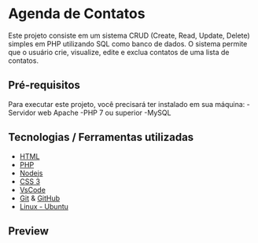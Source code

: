 # Agenda de Contatos

Este projeto consiste em um sistema CRUD (Create, Read, Update, Delete) simples em PHP utilizando SQL como banco de dados. O sistema permite que o usuário crie, visualize, edite e exclua contatos de uma lista de contatos.

## Pré-requisitos
 Para executar este projeto, você precisará ter instalado em sua máquina:
-Servidor web Apache
-PHP 7 ou superior
-MySQL


## Tecnologias / Ferramentas utilizadas
- [HTML](https://developer.mozilla.org/pt-BR/docs/Web/HTML)
- [PHP](https://www.php.net/docs.php)
- [Nodejs](https://nodejs.org/en/)
- [CSS 3](https://www.w3.org/Style/CSS/Overview.en.html)
- [VsCode](https://code.visualstudio.com/)
- [Git](https://git-scm.com/) & [GitHub](https://github.com/)
- [Linux - Ubuntu](https://ubuntu.com/)


## Preview




